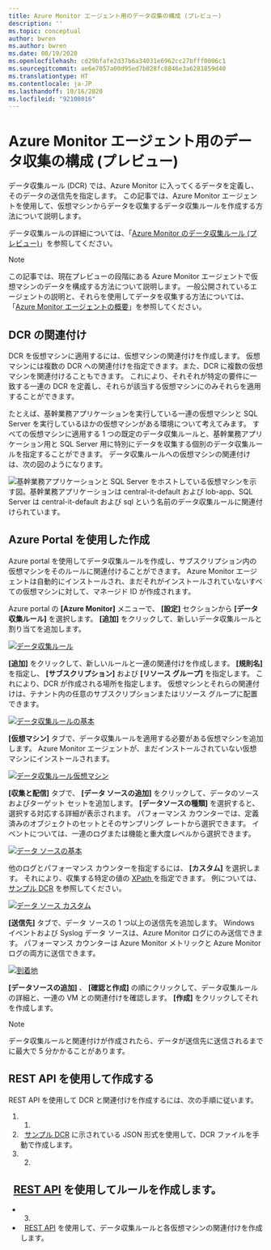 ```yaml
---
title: Azure Monitor エージェント用のデータ収集の構成 (プレビュー)
description: ''
ms.topic: conceptual
author: bwren
ms.author: bwren
ms.date: 08/19/2020
ms.openlocfilehash: cd29bfafe2d37b6a34031e6962cc27bfff0006c1
ms.sourcegitcommit: ae6e7057a00d95ed7b828fc8846e3a6281859d40
ms.translationtype: HT
ms.contentlocale: ja-JP
ms.lasthandoff: 10/16/2020
ms.locfileid: "92108016"
---
```

# <a name="configure-data-collection-for-the-azure-monitor-agent-preview"></a>Azure Monitor エージェント用のデータ収集の構成 (プレビュー)
データ収集ルール (DCR) では、Azure Monitor に入ってくるデータを定義し、そのデータの送信先を指定します。 この記事では、Azure Monitor エージェントを使用して、仮想マシンからデータを収集するデータ収集ルールを作成する方法について説明します。

データ収集ルールの詳細については、「[Azure Monitor のデータ収集ルール (プレビュー)](data-collection-rule-overview.md)」を参照してください。

> [!NOTE]
> この記事では、現在プレビューの段階にある Azure Monitor エージェントで仮想マシンのデータを構成する方法について説明します。 一般公開されているエージェントの説明と、それらを使用してデータを収集する方法については、「[Azure Monitor エージェントの概要](agents-overview.md)」を参照してください。


## <a name="dcr-associations"></a>DCR の関連付け
DCR を仮想マシンに適用するには、仮想マシンの関連付けを作成します。 仮想マシンには複数の DCR への関連付けを指定できます。また、DCR に複数の仮想マシンを関連付けることもできます。 これにより、それそれが特定の要件に一致する一連の DCR を定義し、それらが該当する仮想マシンにのみそれらを適用することができます。 

たとえば、基幹業務アプリケーションを実行している一連の仮想マシンと SQL Server を実行しているほかの仮想マシンがある環境について考えてみます。 すべての仮想マシンに適用する 1 つの既定のデータ収集ルールと、基幹業務アプリケーション用と SQL Server 用に特別にデータを収集する個別のデータ収集ルールを指定することができます。 データ収集ルールへの仮想マシンの関連付けは、次の図のようになります。

![基幹業務アプリケーションと SQL Server をホストしている仮想マシンを示す図。基幹業務アプリケーションは central-it-default および lob-app、SQL Server は central-it-default および sql という名前のデータ収集ルールに関連付けられています。](media/data-collection-rule-azure-monitor-agent/associations.png)

## <a name="create-using-the-azure-portal"></a>Azure Portal を使用した作成
Azure portal を使用してデータ収集ルールを作成し、サブスクリプション内の仮想マシンをそのルールに関連付けることができます。 Azure Monitor エージェントは自動的にインストールされ、まだそれがインストールされていないすべての仮想マシンに対して、マネージド ID が作成されます。

Azure portal の **[Azure Monitor]** メニューで、 **[設定]** セクションから **[データ収集ルール]** を選択します。 **[追加]** をクリックして、新しいデータ収集ルールと割り当てを追加します。

[![データ収集ルール](media/azure-monitor-agent/data-collection-rules.png)](media/azure-monitor-agent/data-collection-rules.png#lightbox)

**[追加]** をクリックして、新しいルールと一連の関連付けを作成します。 **[規則名]** を指定し、 **[サブスクリプション]** および **[リソース グループ]** を指定します。 これにより、DCR が作成される場所を指定します。 仮想マシンとそれらの関連付けは、テナント内の任意のサブスクリプションまたはリソース グループに配置できます。

[![データ収集ルールの基本](media/azure-monitor-agent/data-collection-rule-basics.png)](media/azure-monitor-agent/data-collection-rule-basics.png#lightbox)

**[仮想マシン]** タブで、データ収集ルールを適用する必要がある仮想マシンを追加します。 Azure Monitor エージェントが、まだインストールされていない仮想マシンにインストールされます。

[![データ収集ルール仮想マシン](media/azure-monitor-agent/data-collection-rule-virtual-machines.png)](media/azure-monitor-agent/data-collection-rule-virtual-machines.png#lightbox)

**[収集と配信]** タブで、 **[データ ソースの追加]** をクリックして、データのソースおよびターゲット セットを追加します。 **[データソースの種類]** を選択すると、選択する対応する詳細が表示されます。 パフォーマンス カウンターでは、定義済みのオブジェクトのセットとそのサンプリング レートから選択できます。 イベントについては、一連のログまたは機能と重大度レベルから選択できます。 

[![データ ソースの基本](media/azure-monitor-agent/data-collection-rule-data-source-basic.png)](media/azure-monitor-agent/data-collection-rule-data-source-basic.png#lightbox)


他のログとパフォーマンス カウンターを指定するには、 **[カスタム]** を選択します。 それにより、収集する特定の値の [XPath ](https://www.w3schools.com/xml/xpath_syntax.asp) を指定できます。 例については、[サンプル DCR](data-collection-rule-overview.md#sample-data-collection-rule) を参照してください。

[![データ ソース カスタム](media/azure-monitor-agent/data-collection-rule-data-source-custom.png)](media/azure-monitor-agent/data-collection-rule-data-source-custom.png#lightbox)

**[送信先]** タブで、データ ソースの 1 つ以上の送信先を追加します。 Windows イベントおよび Syslog データ ソースは、Azure Monitor ログにのみ送信できます。 パフォーマンス カウンターは Azure Monitor メトリックと Azure Monitor ログの両方に送信できます。

[![到着地](media/azure-monitor-agent/data-collection-rule-destination.png)](media/azure-monitor-agent/data-collection-rule-destination.png#lightbox)

**[データソースの追加]** 、 **[確認と作成]** の順にクリックして、データ収集ルールの詳細と、一連の VM との関連付けを確認します。 **[作成]** をクリックしてそれを作成します。

> [!NOTE]
> データ収集ルールと関連付けが作成されたら、データが送信先に送信されるまでに最大で 5 分かかることがあります。

## <a name="create-using-rest-api"></a>REST API を使用して作成する
REST API を使用して DCR と関連付けを作成するには、次の手順に従います。  
1. 1.
2.   [サンプル DCR](data-collection-rule-overview.md#sample-data-collection-rule) に示されている JSON 形式を使用して、DCR ファイルを手動で作成します。
3. 2.

## <a name="next-steps"></a>  [REST API](/rest/api/monitor/datacollectionrules/create#examples) を使用してルールを作成します。

- 3.
-   [REST API](/rest/api/monitor/datacollectionruleassociations/create#examples) を使用して、データ収集ルールと各仮想マシンの関連付けを作成します。